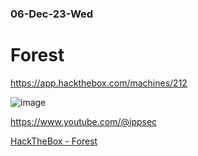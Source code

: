 ### 06-Dec-23-Wed

# Forest

https://app.hackthebox.com/machines/212

![image](https://github.com/r1skkam/HackTheBox-Walkthroughs/assets/58542375/8e40917a-a17e-4763-b371-fb25229b5630)

https://www.youtube.com/@ippsec

[HackTheBox - Forest](https://www.youtube.com/watch?v=H9FcE_FMZio)

